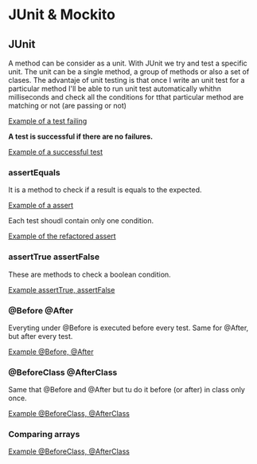 # JUnit & Mockito

## JUnit
A method can be consider as a unit. With JUnit we try and test a specific unit. The unit can be a single method, a group of methods or also a set of clases. The advantaje of unit testing is that once I write an unit test for a particular method I'll be able to run unit test automatically whithn milliseconds and check all the conditions for tthat particular method are matching or not (are passing or not)

[Example of a test failing ](https://github.com/mikedr/junit-mockito/blob/main/src/test/java/com/junit/StringHelperTest.java)

**A test is successful if there are no failures.**

[Example of a successful test](https://github.com/mikedr/junit-mockito/blob/main/src/test/java/com/junit/StringHelperTest2.java)

### assertEquals
It is a method to check if a result is equals to the expected. 

[Example of a assert](https://github.com/mikedr/junit-mockito/blob/main/src/test/java/com/junit/StringHelperTest3.java)

Each test shoudl contain only one condition.

[Example of the refactored assert](https://github.com/mikedr/junit-mockito/blob/main/src/test/java/com/junit/StringHelperTest4.java)

### assertTrue assertFalse
These are methods to check a boolean condition. 

[Example assertTrue, assertFalse](https://github.com/mikedr/junit-mockito/blob/main/src/test/java/com/junit/StringHelperTest5.java)

### @Before @After
Everyting under @Before is executed before every test. Same for @After, but after every test.

[Example @Before, @After](https://github.com/mikedr/junit-mockito/blob/main/src/test/java/com/junit/StringHelperTest6.java)

### @BeforeClass @AfterClass

Same that @Before and @After but tu do it before (or after) in class only once.

[Example @BeforeClass, @AfterClass](https://github.com/mikedr/junit-mockito/blob/main/src/test/java/com/junit/StringHelperTest7.java)

### Comparing arrays

[Example @BeforeClass, @AfterClass](https://github.com/mikedr/junit-mockito/blob/main/src/test/java/com/junit/StringHelperTest8.java)